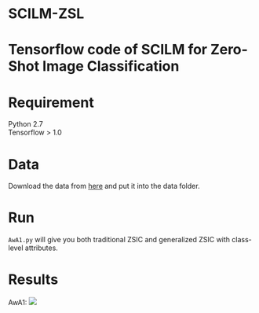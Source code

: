 # SCILM-ZSL

# Tensorflow code of SCILM for Zero-Shot Image Classification

# Requirement
Python 2.7\
Tensorflow > 1.0

# Data
Download the data from [here](https://drive.google.com/open?id=1iExbrVdSFjm9UlSj_53kmlFkh1ZCf7Kj) and put it into the data folder.

# Run
`AwA1.py` will give you both traditional ZSIC and generalized ZSIC with class-level attributes.

# Results
AwA1:
![](https://github.com/ylytju/SCILM-ZSL/raw/master/results/Fig1.tiff)

